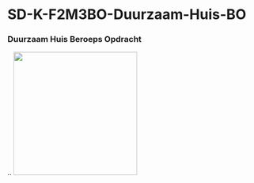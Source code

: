 # SD-K-F2M3BO-Duurzaam-Huis-BO
### Duurzaam Huis Beroeps Opdracht  
  
..
<img src="https://github.com/MediacollegeAmsterdam/SD-K-F2M3BO-Duurzaam-Huis-BO/blob/main/Duurzaam_huis_logo.png" width=250>
